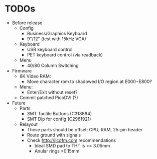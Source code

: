 # TODOs

* Before release
  * Config
    * Business/Graphics Keyboard
    * 9"/12" (test with 15kHz VGA)
  * Keyboard
    * USB keyboard control
    * PET keyboard control (via readback)
  * Menu
    * 40/80 Column Switching
* Firmware
  * 8K Video RAM:
    * Move character rom to shadowed I/O region at $E000-$E800?
  * Menu:
    * Enter/Exit without reset?
  * Commit patched PicoDVI (?)
* Future
  * Parts
    * SMT Tactile Buttons (C318884)
    * SMT Dip for config (C2961921)
  * Relayout
    * These parts should be offset: CPU, RAM, 25-pin header
    * Route ground with signals
    * Check http://jlcdfm.com recommendations
      * Ideal SMD pad to THT is >= 3.05mm
      * Anular rings >0.15mm
